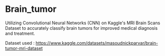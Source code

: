 # Brain_tumor
Utilizing Convolutional Neural Networks (CNN) on Kaggle's MRI Brain Scans Dataset to accurately classify brain tumors for improved medical diagnosis and treatment.

Dataset used : https://www.kaggle.com/datasets/masoudnickparvar/brain-tumor-mri-dataset
